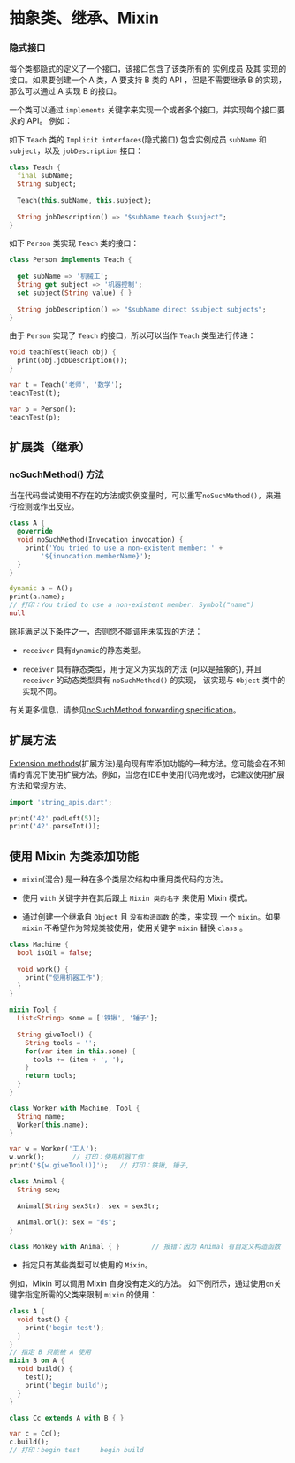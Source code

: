 
# 抽象类、继承、Mixin





### 隐式接口

每个类都隐式的定义了一个接口，该接口包含了该类所有的 实例成员 及其 实现的接口。如果要创建一个 A 类，A 要支持 B 类的 API ，但是不需要继承 B 的实现， 那么可以通过 A 实现 B 的接口。

一个类可以通过 `implements` 关键字来实现一个或者多个接口，并实现每个接口要求的 API。 例如：

如下 `Teach` 类的 `Implicit interfaces`(隐式接口) 包含实例成员 `subName` 和  `subject`，以及 `jobDescription` 接口：

```Dart
class Teach {
  final subName;
  String subject;
  
  Teach(this.subName, this.subject);
  
  String jobDescription() => "$subName teach $subject";
}
```

如下 `Person` 类实现 `Teach` 类的接口：

```Dart
class Person implements Teach {
  
  get subName => '机械工';
  String get subject => '机器控制';
  set subject(String value) { }
  
  String jobDescription() => "$subName direct $subject subjects";
}
```

由于 `Person` 实现了 `Teach` 的接口，所以可以当作 `Teach` 类型进行传递：

```Dart
void teachTest(Teach obj) {
  print(obj.jobDescription());
}

var t = Teach('老师', '数学');
teachTest(t);

var p = Person();
teachTest(p);
```

## 扩展类（继承）


### noSuchMethod() 方法

当在代码尝试使用不存在的方法或实例变量时，可以重写`noSuchMethod()`，来进行检测或作出反应。

```Dart
class A {
  @override
  void noSuchMethod(Invocation invocation) {
    print('You tried to use a non-existent member: ' +
        '${invocation.memberName}');
  }
}

dynamic a = A();
print(a.name);
// 打印：You tried to use a non-existent member: Symbol("name")
null
```

除非满足以下条件之一，否则您不能调用未实现的方法：

* `receiver` 具有`dynamic`的静态类型。

* `receiver` 具有静态类型，用于定义为实现的方法 (可以是抽象的), 并且 `receiver` 的动态类型具有 `noSuchMethod()` 的实现， 该实现与 `Object` 类中的实现不同。

有关更多信息，请参见[noSuchMethod forwarding specification](https://github.com/dart-lang/sdk/blob/master/docs/language/informal/nosuchmethod-forwarding.md)。

## 扩展方法

[Extension methods](https://dart.cn/guides/language/extension-methods)(扩展方法)是向现有库添加功能的一种方法。您可能会在不知情的情况下使用扩展方法。例如，当您在IDE中使用代码完成时，它建议使用扩展方法和常规方法。

```Dart
import 'string_apis.dart';

print('42'.padLeft(5)); 
print('42'.parseInt()); 
```

## 使用 Mixin 为类添加功能

* `mixin`(混合) 是一种在多个类层次结构中重用类代码的方法。

* 使用 `with` 关键字并在其后跟上 `Mixin 类的名字` 来使用 Mixin 模式。

* 通过创建一个继承自 `Object` 且 `没有构造函数` 的类，来实现 一个 `mixin`。如果 `mixin` 不希望作为常规类被使用，使用关键字 `mixin` 替换 `class` 。

```Dart
class Machine {
  bool isOil = false;
  
  void work() {
    print("使用机器工作");
  }
}

mixin Tool {
  List<String> some = ['铁锹', '锤子'];
  
  String giveTool() {
    String tools = '';
    for(var item in this.some) {
      tools += (item + ', ');
    }
    return tools;
  }
}
```

```Dart
class Worker with Machine, Tool {
  String name;
  Worker(this.name);
}

var w = Worker('工人');
w.work();       // 打印：使用机器工作
print('${w.giveTool()}');   // 打印：铁锹, 锤子, 
```

```Dart
class Animal {
  String sex;
  
  Animal(String sexStr): sex = sexStr; 
  
  Animal.orl(): sex = "ds"; 
}

class Monkey with Animal { }        // 报错：因为 Animal 有自定义构造函数
```

* 指定只有某些类型可以使用的 `Mixin`。

例如，Mixin 可以调用 Mixin 自身没有定义的方法。 如下例所示，通过使用`on`关键字指定所需的父类来限制 `mixin` 的使用：

```Dart
class A {
  void test() {
    print('begin test');
  }
}
// 指定 B 只能被 A 使用
mixin B on A {
  void build() {
    test();
    print('begin build');
  }
}

class Cc extends A with B { }

var c = Cc();
c.build();
// 打印：begin test     begin build
```
